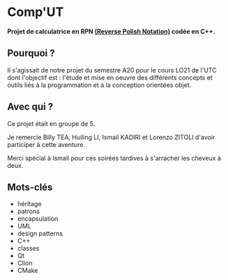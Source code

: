 # Comp'UT
**Projet de calculatrice en RPN [(Reverse Polish Notation)](https://en.wikipedia.org/wiki/Reverse_Polish_notation) codée en C++.**

## Pourquoi ?
Il s'agissait de notre projet du semestre A20 pour le cours LO21 de l'UTC dont l'objectif est : l'étude et mise en oeuvre des différents concepts et outils liés à la programmation et à la conception orientées objet.

## Avec qui ?
Ce projet était en groupe de 5. 

Je remercie Billy TEA, Huiling LI, Ismail KADIRI et Lorenzo ZITOLI d'avoir participer à cette aventure.

Merci spécial à Ismail pour ces soirées tardives à s'arracher les cheveux à deux.

## Mots-clés

* héritage
* patrons
* encapsulation
* UML
* design patterns
* C++
* classes
* Qt
* Clion
* CMake

